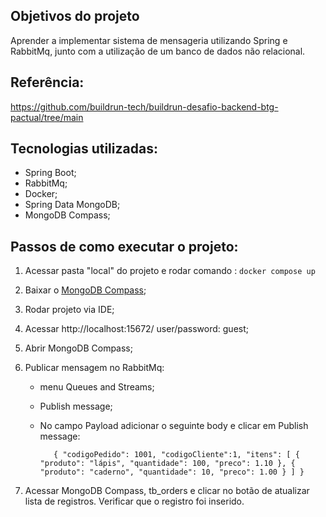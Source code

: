 ## Objetivos do projeto

Aprender a implementar sistema de mensageria utilizando Spring e RabbitMq, junto com a utilização de um banco de dados não relacional.

## Referência:

https://github.com/buildrun-tech/buildrun-desafio-backend-btg-pactual/tree/main

## Tecnologias utilizadas:

- Spring Boot;
- RabbitMq;
- Docker;
- Spring Data MongoDB;
- MongoDB Compass;

## Passos de como executar o projeto:

1. Acessar pasta "local" do projeto e rodar comando :
   `docker compose up`

2. Baixar o [MongoDB Compass](https://www.mongodb.com/try/download/compass);

3. Rodar projeto via IDE;

4.  Acessar http://localhost:15672/ user/password: guest;

5. Abrir MongoDB Compass;

6. Publicar mensagem no RabbitMq: 

   - menu Queues and Streams;

   - Publish message;

   - No campo Payload adicionar o seguinte body e clicar em Publish message:

     `   {
            "codigoPedido": 1001,
            "codigoCliente":1,
            "itens": [
                {
                    "produto": "lápis",
                    "quantidade": 100,
                    "preco": 1.10
                },
                {
                    "produto": "caderno",
                    "quantidade": 10,
                    "preco": 1.00
                }
            ]
        }`

7. Acessar MongoDB Compass, tb_orders e clicar no botão de atualizar lista de registros. Verificar que o registro foi inserido.
